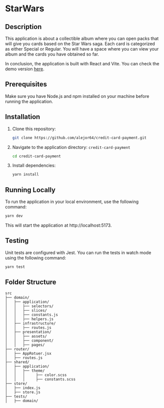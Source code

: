 # StarWars

## Description
This application is about a collectible album where you can open packs that will give you cards based on the Star Wars saga. Each card is categorized as either Special or Regular. You will have a space where you can view your album and the cards you have obtained so far.

In conclusion, the application is built with React and Vite. You can check the demo version [here](https://master.d37hnrskqvbr75.amplifyapp.com/).

## Prerequisites
Make sure you have Node.js and npm installed on your machine before running the application.

## Installation
1. Clone this repository:
    ```bash
    git clone https://github.com/alejor64/credit-card-payment.git
    ```
2. Navigate to the application directory: ``credit-card-payment``
    ```bash
    cd credit-card-payment
    ```
3. Install dependencies:
    ```bash
    yarn install
    ```
## Running Locally
To run the application in your local environment, use the following command:
```bash
yarn dev
```

This will start the application at http://localhost:5173.

## Testing
Unit tests are configured with Jest. You can run the tests in watch mode using the following command:
```bash
yarn test
```

## Folder Structure
```
src
├── domain/
│   ├── application/
│   │   ├── selectors/
│   │   ├── slices/
│   │   ├── constants.js
│   │   ├── helpers.js
│   ├── infrastructure/
│   │   ├── routes.js
│   ├── presentation/
│   │   ├── assets/
│   │   ├── component/
│   │   ├── pages/
├── router/
│   ├── AppRotuer.jsx
│   ├── routes.js
├── shared/
│   ├── application/
│   │   ├── theme/
│   │   │     ├── color.scss
│   │   │     ├── constants.scss
├── store/
│   ├── index.js
│   ├── store.js
├── tests/
│   ├── domain/
```
